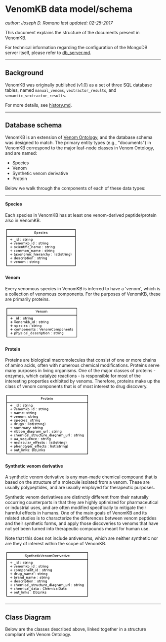 # VenomKB data model/schema

_author: Joseph D. Romano_
_last updated: 02-25-2017_

This document explains the structure of the documents present in VenomKB.

For technical information regarding the configuration of the MongoDB server itself, please refer to [db_server.md](./db_server.md).

- - -

## Background

VenomKB was originally published (v1.0) as a set of three SQL database tables, named `manual_venoms`, `vextractor_results`, and `semantic_vextractor_results`.

For more details, see [history.md](./history.md).

- - -

## Database schema

VenomKB is an extension of [Venom Ontology](https://www.ncbi.nlm.nih.gov/pmc/articles/PMC5001765/), and the database schema was designed to match. The primary entity types (e.g., "documents") in VenomKB correspond to the major leaf-node classes in Venom Ontology, and are named:

- Species
- Venom
- Synthetic venom derivative
- Protein

Below we walk through the components of each of these data types:

- - -

#### Species
Each species in VenomKB has at least one venom-derived peptide/protein also in VenomKB.

![species.png](./graphviz/species.png)

#### Venom
Every venomous species in VenomKB is inferred to have a 'venom', which is a collection of venomous components. For the purposes of VenomKB, these are primarily proteins.

![venom.png](./graphviz/venom.png)

#### Protein
Proteins are biological macromolecules that consist of one or more chains of amino acids, often with numerous chemical modifications. Proteins serve many purposes in living organisms. One of the major classes of proteins - enzymes, which catalyze reactions - is responsible for most of the interesting properties exhibited by venoms. Therefore, proteins make up the class of venom components that is of most interest to drug discovery.

![protein.png](./graphviz/protein.png)

#### Synthetic venom derivative
A synthetic venom derivative is any man-made chemical compound that is based on the structure of a molecule isolated from a venom. These are usually polypeptides, and are usually employed for therapeutic purposes. 

Synthetic venom derivatives are distinctly different from their naturally occurring counterparts in that they are highly optimized for pharmaceutical or industrial uses, and are often modified specifically to mitigate their harmful effects in humans. One of the main goals of VenomKB and its related studies is to characterize the differences between venom peptides and their synthetic forms, and apply those discoveries to venoms that have not yet been turned into therapeutic compounds meant for human use.

Note that this does not include antivenoms, which are neither synthetic nor are they of interest within the scope of VenomKB.

![synthetic_venom_derivative.png](./graphviz/synthetic_venom_derivative.png)

- - -
## Class Diagram

Below are the classes described above, linked together in a structure compliant with Venom Ontology.
